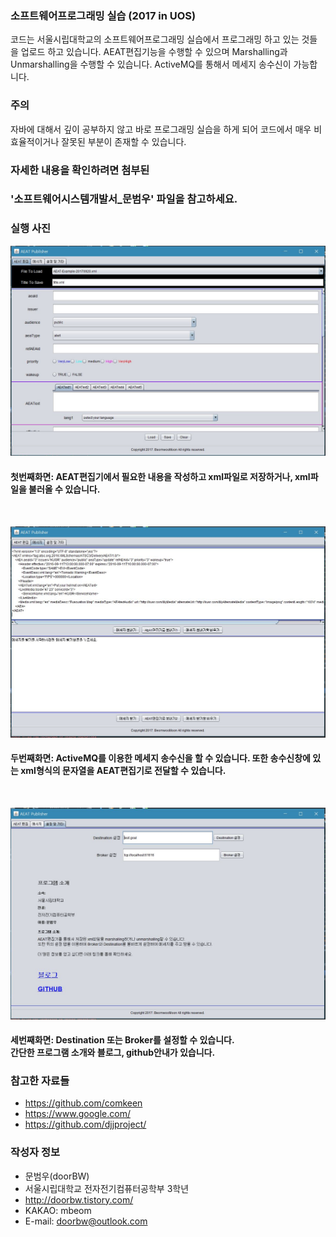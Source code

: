 ### 소프트웨어프로그래밍 실습 (2017 in UOS)
코드는 서울시립대학교의 소프트웨어프로그래밍 실습에서 프로그래밍 하고 있는 것들을 업로드 하고 있습니다.
AEAT편집기능을 수행할 수 있으며 Marshalling과 Unmarshalling을 수행할 수 있습니다.
ActiveMQ를 통해서 메세지 송수신이 가능합니다.

### 주의
자바에 대해서 깊이 공부하지 않고 바로 프로그래밍 실습을 하게 되어 코드에서 매우 비효율적이거나 잘못된 부분이 존재할 수 있습니다.

###  자세한 내용을 확인하려면 첨부된
### '소프트웨어시스템개발서_문범우' 파일을 참고하세요.

### 실행 사진

![Alt text](https://github.com/doorBW/AEATsoftware/blob/master/sw1.JPG?raw=true)

#### 첫번째화면: AEAT편집기에서 필요한 내용을 작성하고 xml파일로 저장하거나, xml파일을 불러올 수 있습니다.
<br/> 

![Alt text](https://github.com/doorBW/AEATsoftware/blob/master/sw2.JPG?raw=true)

#### 두번째화면: ActiveMQ를 이용한 메세지 송수신을 할 수 있습니다. 또한 송수신창에 있는 xml형식의 문자열을 AEAT편집기로 전달할 수 있습니다.
<br/> 

![Alt text](https://github.com/doorBW/AEATsoftware/blob/master/sw3.JPG?raw=true)
#### 세번째화면: Destination 또는 Broker를 설정할 수 있습니다.<br/>간단한 프로그램 소개와 블로그, github안내가 있습니다.


### 참고한 자료들
- https://github.com/comkeen
- https://www.google.com/
- https://github.com/djjproject/

### 작성자 정보
- 문범우(doorBW)
- 서울시립대학교 전자전기컴퓨터공학부 3학년
- http://doorbw.tistory.com/
- KAKAO: mbeom
- E-mail: doorbw@outlook.com
